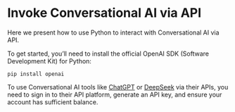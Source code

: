 # Invoke Conversational AI via API

Here we present how to use Python to interact with Conversational AI via API.

To get started, you’ll need to install the official OpenAI SDK (Software Development Kit) for Python:
```
pip install openai
```
To use Conversational AI tools like [ChatGPT](/OpenAI.py) or [DeepSeek](/DeepSeek.py) via their APIs, you need to sign in to their API platform, generate an API key, and ensure your account has sufficient balance.
